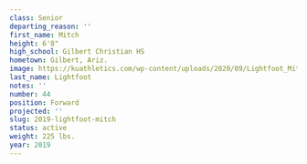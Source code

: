 ```yaml
---
class: Senior
departing_reason: ''
first_name: Mitch
height: 6'8"
high_school: Gilbert Christian HS
hometown: Gilbert, Ariz.
image: https://kuathletics.com/wp-content/uploads/2020/09/Lightfoot_Mitch_09082020-600x500.jpg
last_name: Lightfoot
notes: ''
number: 44
position: Forward
projected: ''
slug: 2019-lightfoot-mitch
status: active
weight: 225 lbs.
year: 2019
---
```

